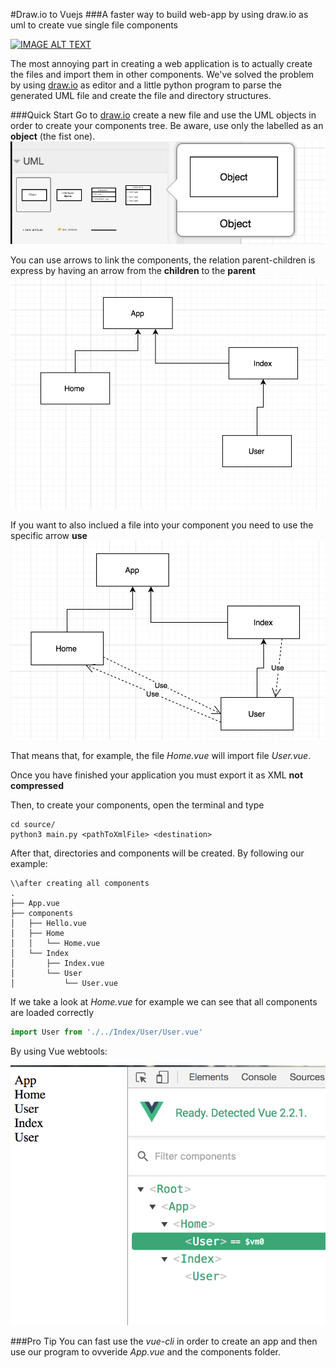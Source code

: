 #Draw.io to Vuejs
###A faster way to build web-app by using draw.io as uml to create vue single file components

[![IMAGE ALT TEXT](http://img.youtube.com/vi/CnUOb_C_n0M/0.jpg)](https://www.youtube.com/watch?v=CnUOb_C_n0M&feature=youtu.be "Video Title")

The most annoying part in creating a web application is to actually create the files and import them in other components. We've solved the problem by using [draw.io](https://www.draw.io) as editor and a little python program to parse the generated UML file and create the file and directory structures.

###Quick Start
Go to [draw.io](https://www.draw.io) create a new file and use the UML objects in order to create your components tree. Be aware, use only the labelled as an **object** (the fist one).
![alt text](https://github.com/FrancescoSaverioZuppichini/drawIoToVuejs/blob/master/images/object.png?raw=true)

You can use arrows to link the components, the relation parent-children is express by having an arrow from the **children** to the **parent**
![alt text](https://github.com/FrancescoSaverioZuppichini/drawIoToVuejs/blob/develop/images/app_drawio_2.png?raw=true)

If you want to also inclued a file into your component you need to use the specific arrow **use**
![alt text](https://github.com/FrancescoSaverioZuppichini/drawIoToVuejs/blob/develop/images/app_drawio_2.1.png?raw=True)

That means that, for example, the file *Home.vue* will import file *User.vue*.

Once you have finished your application you must export it as XML **not compressed**

Then, to create your components, open the terminal and type

```
cd source/
python3 main.py <pathToXmlFile> <destination>
```
After that, directories and components will be created. By following our example:

```
\\after creating all components
.
├── App.vue
├── components
│   ├── Hello.vue
│   ├── Home
│   │   └── Home.vue
│   └── Index
│       ├── Index.vue
│       └── User
│           └── User.vue
```

If we take a look at *Home.vue* for example we can see that all components are loaded correctly

```javascript
import User from './../Index/User/User.vue'
```

By using Vue webtools:

![alt text](https://github.com/FrancescoSaverioZuppichini/drawIoToVuejs/blob/develop/images/vueDevTool_app_drawio_2.1.png?raw=True)

###Pro Tip
You can fast use the *vue-cli* in order to create an app and then use our program to ovveride *App.vue* and the components folder.
